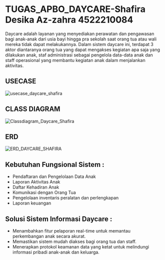 # TUGAS_APBO_DAYCARE-Shafira Desika Az-zahra 4522210084
Daycare adalah layanan yang menyediakan perawatan dan pengawasan bagi anak-anak dari usia bayi hingga pra sekolah saat orang tua atau wali mereka tidak dapat melakukannya. Dalam sistem daycare ini, terdapat 3 aktor diantaranya orang tua yang dapat mengakses kegiatan apa saja yang dilakukan anak, staf administrasi sebagai pengelola data-data anak dan staff operasional yang membantu kegiatan anak dalam menjalankan aktivitas.

## USECASE
![usecase_daycare_shafira](https://github.com/SHAFIRADESIKAAZ-ZAHRA/TUGAS_APBO_DAYCARE/assets/148334075/6e8362c5-22e6-4b7e-aac9-736b669c3877)

## CLASS DIAGRAM
![Classdiagram_Daycare_Shafira](https://github.com/SHAFIRADESIKAAZ-ZAHRA/TUGAS_APBO_DAYCARE/assets/148334075/e85bebcf-e6da-4d01-9303-237cadaffa98)

## ERD
![ERD_DAYCARE_SHAFIRA](https://github.com/SHAFIRADESIKAAZ-ZAHRA/TUGAS_APBO_DAYCARE/assets/148334075/6085fe38-b0b9-4836-a0d5-a347bc967b63)

## Kebutuhan Fungsional Sistem :
- Pendaftaran dan Pengelolaan Data Anak
- Laporan Aktivitas Anak
- Daftar Kehadiran Anak
- Komunikasi dengan Orang Tua
- Pengelolaan inventaris peralatan dan perlengkapan
- Laporan keuangan

## Solusi Sistem Informasi Daycare :
- Menambahkan fitur pelaporan real-time untuk memantau perkembangan anak secara akurat. 
- Memastikan sistem mudah diakses bagi orang tua dan staff.
- Menerapkan protokol keamanan data yang ketat untuk melindungi informasi pribadi anak-anak dan keluarga.

